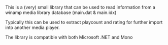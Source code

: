 This is a (very) small library that can be used to read information from a winamp media library database (main.dat & main.idx)

Typically this can be used to extract playcount and rating for further import into another media player.

The library is compatible with both Microsoft .NET and Mono